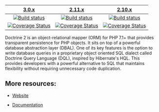 | [3.0.x][3.0] | [2.11.x][2.11] | [2.10.x][2.10] |
|:----------------:|:----------------:|:----------:|
| [![Build status][3.0 image]][3.0] | [![Build status][2.11 image]][2.11] | [![Build status][2.10 image]][2.10] |
| [![Coverage Status][3.0 coverage image]][3.0 coverage]| [![Coverage Status][2.11 coverage image]][2.11 coverage] | [![Coverage Status][2.10 coverage image]][2.10 coverage]  |

Doctrine 2 is an object-relational mapper (ORM) for PHP 7.1+ that provides transparent persistence
for PHP objects. It sits on top of a powerful database abstraction layer (DBAL). One of its key features
is the option to write database queries in a proprietary object oriented SQL dialect called Doctrine Query Language (DQL),
inspired by Hibernate's HQL. This provides developers with a powerful alternative to SQL that maintains flexibility
without requiring unnecessary code duplication.


## More resources:

* [Website](http://www.doctrine-project.org)
* [Documentation](https://www.doctrine-project.org/projects/doctrine-orm/en/latest/index.html)


  [3.0 image]: https://github.com/doctrine/orm/actions/workflows/continuous-integration.yml/badge.svg?branch=3.0.x
  [3.0]: https://github.com/doctrine/orm/tree/3.0.x
  [3.0 coverage image]: https://codecov.io/gh/doctrine/orm/branch/3.0.x/graph/badge.svg
  [3.0 coverage]: https://codecov.io/gh/doctrine/orm/branch/3.0.x
  [2.10 image]: https://github.com/doctrine/orm/actions/workflows/continuous-integration.yml/badge.svg?branch=2.10.x
  [2.10]: https://github.com/doctrine/orm/tree/2.10.x
  [2.10 coverage image]: https://codecov.io/gh/doctrine/orm/branch/2.10.x/graph/badge.svg
  [2.10 coverage]: https://codecov.io/gh/doctrine/orm/branch/2.10.x
  [2.11 image]: https://github.com/doctrine/orm/actions/workflows/continuous-integration.yml/badge.svg?branch=2.11.x
  [2.11]: https://github.com/doctrine/orm/tree/2.11.x
  [2.11 coverage image]: https://codecov.io/gh/doctrine/orm/branch/2.11.x/graph/badge.svg
  [2.11 coverage]: https://codecov.io/gh/doctrine/orm/branch/2.11.x

